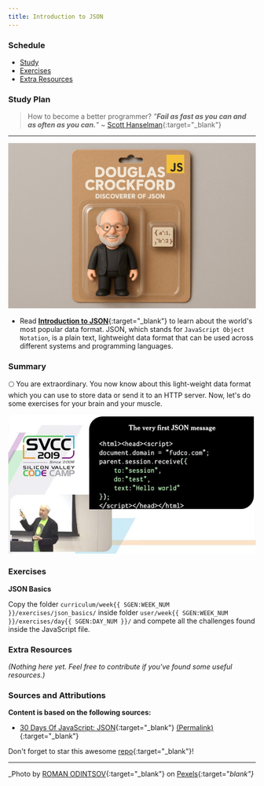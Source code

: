 ```yaml
---
title: Introduction to JSON
---
```


### Schedule

  - [Study](#study-plan-NN)
  - [Exercises](#exercises-NN)
  - [Extra Resources](#extra-resources-NN)

### Study Plan

  > How to become a better programmer? 
  > _"**Fail as fast as you can and as often as you can.**"_ ~ [Scott Hanselman](https://www.hanselman.com/){:target="_blank"}

  ---

  ![](./assets/douglas.crockford.discoverer.of.JSON.png)

  <!-- SGEN:META:PROGRESS:task=Read 'Introduction to JSON' -->
  - Read [**Introduction to JSON**](../modules/javascript/core/json/intro/content/index.md){:target="_blank"} to learn about the world's most popular data format. JSON, which stands for `JavaScript Object Notation`, is a plain text, lightweight data format that can be used across different systems and programming languages.

### Summary

  🌕 You are extraordinary. You now know about this light-weight data format which you can use to store data or send it to an HTTP server. Now, let's do some exercises for your brain and your muscle.

  ![](./assets/the_history_of_json_at_silicon_valley_code_camp.jpg)

### Exercises

  **JSON Basics**

  <!-- SGEN:META:PROGRESS:task=Complete the exercise 'JSON Basics'|user_folder=json_basics -->
  <!-- SGEN:META:TESTS:name=Test Exercise: 'JSON Basics'|type=exist|user_folder=json_basics|files=json.html,json.js -->
  Copy the folder `curriculum/week{{ SGEN:WEEK_NUM }}/exercises/json_basics/` inside folder `user/week{{ SGEN:WEEK_NUM }}/exercises/day{{ SGEN:DAY_NUM }}/` and compete all the challenges found inside the JavaScript file.

### Extra Resources

  _(Nothing here yet. Feel free to contribute if you've found some useful resources.)_

### Sources and Attributions

  **Content is based on the following sources:**

  - [30 Days Of JavaScript: JSON](https://github.com/in-tech-gration/30-Days-Of-JavaScript/blob/master/16_Day_JSON/16_day_json.md){:target="_blank"} [(Permalink)](https://github.com/in-tech-gration/30-Days-Of-JavaScript/blob/55d8e3dbc0410d64c1dc3ea5915e015a7950cf2a/16_Day_JSON/16_day_json.md){:target="_blank"}

  Don't forget to star this awesome [repo](https://github.com/Asabeneh/30-Days-Of-JavaScript){:target="_blank"}!

  ---

_Photo by [ROMAN ODINTSOV](https://www.pexels.com/photo/a-a-customer-receiving-a-food-delivery-12725452/){:target="_blank"} on [Pexels](https://www.pexels.com/photo/a-a-customer-receiving-a-food-delivery-12725452/){:target="_blank"}_